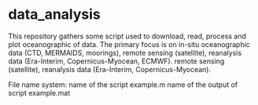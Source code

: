 # data_analysis
This repository gathers some script used to download, read, process and plot oceanographic of data. 
The primary focus is on in-situ oceanographic data (CTD, MERMAIDS, moorings), remote sensing (satellite), reanalysis data (Era-Interim, Copernicus-Myocean, ECMWF). 
remote sensing (satellite), reanalysis data (Era-Interim, Copernicus-Myocean).  

File name system: 
name of the script example.m
name of the output of script example.mat

